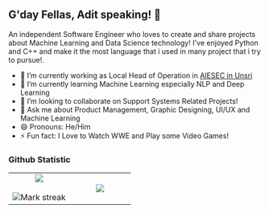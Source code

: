 ## G'day Fellas, Adit speaking! 👋

An independent Software Engineer who loves to create and share projects about Machine Learning and Data Science technology! I've enjoyed Python and C++ and make it the most language that i used in many project that i try to pursue!.

- 🔭 I’m currently working as Local Head of Operation in <a href="https://aiesec.org/">AIESEC in Unsri</a>
- 🌱 I’m currently learning Machine Learning especially NLP and Deep Learning
- 👯 I’m looking to collaborate on Support Systems Related Projects!
- 💬 Ask me about Product Management, Graphic Designing, UI/UX and Machine Learning
- 😄 Pronouns: He/Him
- ⚡ Fun fact: I Love to Watch WWE and Play some Video Games!

### Github Statistic
<table align="center">
<tr border="none">
<td width="50%" align="center">
  
  <img align="center" src="https://github-readme-stats-eight-theta.vercel.app/api?username=Bayhaqieee&show_icons=true&theme=transparent&include_all_commits=true&count_private=true"/>
  <br></br>
  <img  title="🔥 Get streak stats for your profile at git.io/streak-stats" alt="Mark streak" src="https://github-readme-streak-stats.herokuapp.com/?user=Bayhaqieee&theme=transparent&hide_border=false" /> 
</td>

<td width="50%" align="center">

  <img  align="center"  src="https://github-readme-stats.anuraghazra1.vercel.app/api/top-langs/?username=Bayhaqieee&theme=transparent&exclude_repo=dotfiles,si-biji&hide=javascript,ejs,blade,html,pug,css,scss&hide_border=false&no-bg=true&no-frame=true&langs_count=9"/>
  
  </td>
</tr>
</table>

<!--
**Bayhaqieee/Bayhaqieee** is a ✨ _special_ ✨ repository because its `README.md` (this file) appears on your GitHub profile.

Here are some ideas to get you started:

- 🔭 I’m currently working on ...
- 🌱 I’m currently learning ...
- 👯 I’m looking to collaborate on ...
- 🤔 I’m looking for help with ...
- 💬 Ask me about ...
- 📫 How to reach me: ...
- 😄 Pronouns: ...
- ⚡ Fun fact: ...
-->
